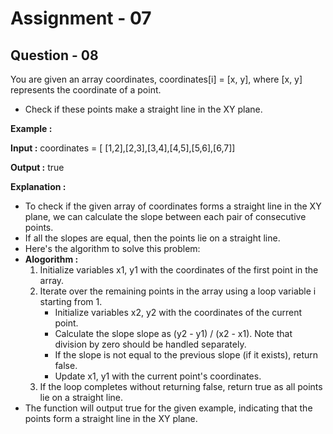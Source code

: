 # **Assignment - 07**

## **Question - 08**

You are given an array coordinates, coordinates[i] = [x, y], where [x, y] represents the coordinate of a point. 
- Check if these points make a straight line in the XY plane.

**Example :**

**Input :** coordinates = [ [1,2],[2,3],[3,4],[4,5],[5,6],[6,7]]

**Output :** true

**Explanation :**
- To check if the given array of coordinates forms a straight line in the XY plane, we can calculate the slope      between each pair of consecutive points. 
- If all the slopes are equal, then the points lie on a straight line. 
- Here's the algorithm to solve this problem:
- **Alogorithm :**
    1. Initialize variables x1, y1 with the coordinates of the first point in the array.
    2. Iterate over the remaining points in the array using a loop variable i starting from 1.
        - Initialize variables x2, y2 with the coordinates of the current point.
        - Calculate the slope slope as (y2 - y1) / (x2 - x1). Note that division by zero should be handled separately.
        - If the slope is not equal to the previous slope (if it exists), return false.
        - Update x1, y1 with the current point's coordinates.
    3. If the loop completes without returning false, return true as all points lie on a straight line.
- The function will output true for the given example, indicating that the points form a straight line in the XY plane.